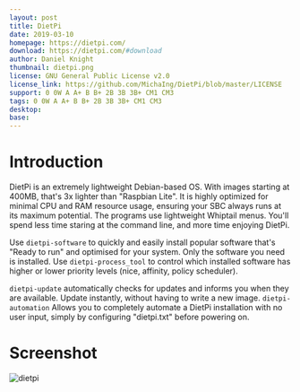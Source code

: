 ```yaml
---
layout: post
title: DietPi
date: 2019-03-10
homepage: https://dietpi.com/
download: https://dietpi.com/#download
author: Daniel Knight
thumbnail: dietpi.png
license: GNU General Public License v2.0
license_link: https://github.com/MichaIng/DietPi/blob/master/LICENSE
support: 0 0W A A+ B B+ 2B 3B 3B+ CM1 CM3
tags: 0 0W A A+ B B+ 2B 3B 3B+ CM1 CM3
desktop: 
base: 
---
```


# Introduction

DietPi is an extremely lightweight Debian-based OS. With images starting at 400MB, that's 3x lighter than "Raspbian Lite". It is highly optimized for minimal CPU and RAM resource usage, ensuring your SBC always runs at its maximum potential. The programs use lightweight Whiptail menus. You'll spend less time staring at the command line, and more time enjoying DietPi.

Use `dietpi-software` to quickly and easily install popular software that's "Ready to run" and optimised for your system. Only the software you need is installed. Use `dietpi-process_tool` to control which installed software has higher or lower priority levels (nice, affinity, policy scheduler).

`dietpi-update` automatically checks for updates and informs you when they are available. Update instantly, without having to write a new image. `dietpi-automation` Allows you to completely automate a DietPi installation with no user input, simply by configuring "dietpi.txt" before powering on.

# Screenshot

![dietpi](https://raw.githubusercontent.com/rpisystem/RPiSystem.github.io/master/thumbnails/Screenshot/DietPi.jpg)
